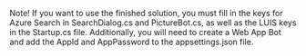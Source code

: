 Note! If you want to use the finished solution, you must fill in the keys for Azure Search in SearchDialog.cs and PictureBot.cs, as well as the LUIS keys in the Startup.cs file. Additionally, you will need to create a Web App Bot and add the AppId and AppPassword to the appsettings.json file.  
